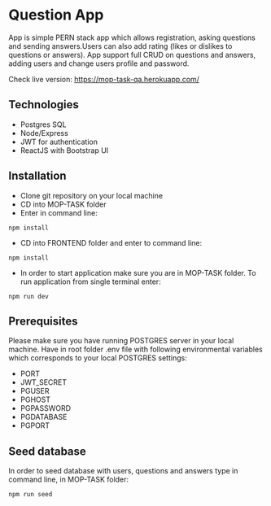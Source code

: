 # Question App

App is simple PERN stack app which allows registration, asking questions and sending answers.Users can also add rating (likes or dislikes to questions or answers). App support full CRUD on questions and answers, adding users and change users profile and password.

Check live version: https://mop-task-qa.herokuapp.com/

## Technologies

- Postgres SQL
- Node/Express
- JWT for authentication
- ReactJS with Bootstrap UI

## Installation

- Clone git repository on your local machine
- CD into MOP-TASK folder
- Enter in command line:

```
npm install
```

- CD into FRONTEND folder and enter to command line:

```
npm install
```

- In order to start application make sure you are in MOP-TASK folder. To run application from single terminal enter:

```
npm run dev
```

## Prerequisites

Please make sure you have running POSTGRES server in your local machine. Have in root folder .env file with following environmental variables which corresponds to your local POSTGRES settings:

- PORT
- JWT_SECRET
- PGUSER
- PGHOST
- PGPASSWORD
- PGDATABASE
- PGPORT

## Seed database

In order to seed database with users, questions and answers type in command line, in MOP-TASK folder:

```
npm run seed
```
